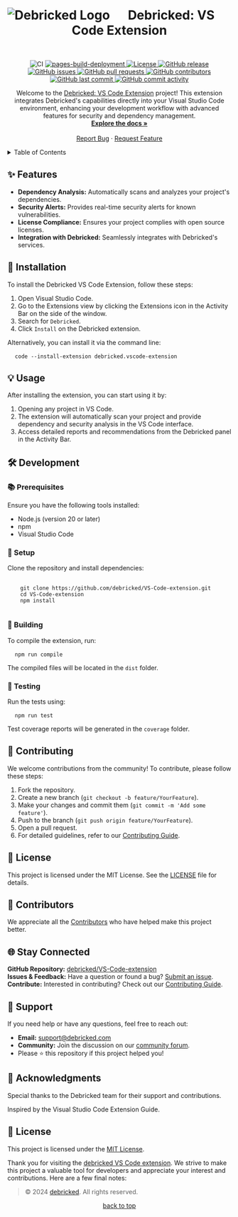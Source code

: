 <h1 align="center">
  <img align="left" src="https://debricked.com/images/svg/debricked-by-opentext-logo.45934b2a88767a13cace55ad4ff77bb200093e9938c0cb9af97a3f5828b87f11.svg" alt="Debricked Logo">
  Debricked: VS Code Extension
</h1>

<a id="readme-top"></a>
<br>
<div align="center">
  <a style="text-decoration: none;" href="https://github.com/debricked/VS-Code-extension/actions/workflows/ci.yml">
    <img src="https://github.com/debricked/VS-Code-extension/actions/workflows/ci.yml/badge.svg?branch=main" alt="CI">
  </a>
  <a href="https://github.com/debricked/VS-Code-extension/actions/workflows/pages/pages-build-deployment">
    <img src="https://github.com/debricked/VS-Code-extension/actions/workflows/pages/pages-build-deployment/badge.svg?branch=main" alt="pages-build-deployment">
  </a>
  <a href="https://github.com/debricked/VS-Code-extension/blob/main/LICENSE">
    <img src="https://img.shields.io/github/license/debricked/VS-Code-extension" alt="License">
  </a>
  <a href="https://GitHub.com/debricked/VS-Code-extension/releases/">
    <img src="https://img.shields.io/github/release/debricked/VS-Code-extension.svg" alt="GitHub release">
  </a>
  <a href="https://github.com/debricked/VS-Code-extension/issues">
    <img src="https://img.shields.io/github/issues/debricked/VS-Code-extension.svg" alt="GitHub issues">
  </a>
  <a href="https://github.com/debricked/VS-Code-extension/pulls">
    <img src="https://img.shields.io/github/issues-pr/debricked/VS-Code-extension.svg" alt="GitHub pull requests">
  </a>
  <a href="https://github.com/debricked/VS-Code-extension/graphs/contributors">
    <img src="https://img.shields.io/github/contributors/debricked/VS-Code-extension.svg" alt="GitHub contributors">
  </a>
  <a href="https://github.com/debricked/VS-Code-extension/commits/main">
    <img src="https://img.shields.io/github/last-commit/debricked/VS-Code-extension.svg" alt="GitHub last commit">
  </a>
  <a href="https://github.com/debricked/VS-Code-extension/pulse">
    <img src="https://img.shields.io/github/commit-activity/m/debricked/VS-Code-extension.svg" alt="GitHub commit activity">
  </a>
</div>

<p align="center">
  Welcome to the <a href="https://github.com/debricked/VS-Code-extension">Debricked: VS Code Extension</a> project! This extension integrates Debricked's capabilities directly into your Visual Studio Code environment, enhancing your development workflow with advanced features for security and dependency management.
  <br>
  <a href="https://github.com/debricked/VS-Code-extension/wiki"><strong>Explore the docs »</strong></a>
  <br>
  <br>
  <a href="https://github.com/debricked/VS-Code-extension/issues/new?assignees=&labels=bug&projects=&template=bug_report.yml">Report Bug</a>
  ·
  <a href="https://github.com/debricked/VS-Code-extension/issues/new?assignees=&labels=enhancement&projects=&template=feature_request.yml">Request Feature</a>
</p>

<details>
  <summary>Table of Contents</summary>
  <ol>
    <li><a href="#features">✨ Features</a></li>
    <li><a href="#installation">🚀 Installation</a></li>
    <li><a href="#usage">💡 Usage</a></li>
    <li>
      <a href="#development">🛠️ Development</a>
      <ul>
        <li><a href="#prerequisites">📚 Prerequisites</a></li>
        <li><a href="#setup">🔧 Setup</a></li>
        <li><a href="#building">🔨 Building</a></li>
        <li><a href="#testing">🧪 Testing</a></li>
      </ul>
    </li>
    <li><a href="#contributing">🤝 Contributing</a></li>
    <li><a href="#license">📝 License</a></li>
    <li><a href="#acknowledgments">📢 Acknowledgments</a></li>
    <li><a href="#contributors">👥 Contributors</a></li>
    <li><a href="#stay-connected">🌐 Stay Connected</a></li>
    <li><a href="#support">💬 Support</a></li>
    <li><a href="#acknowledgments">📢 Acknowledgments</a></li>
    <li><a href="#license">📝 License</a></li>
  </ol>
</details>

<h2 id="features">✨ Features</h2>
<ul>
  <li><strong>Dependency Analysis:</strong> Automatically scans and analyzes your project's dependencies.</li>
  <li><strong>Security Alerts:</strong> Provides real-time security alerts for known vulnerabilities.</li>
  <li><strong>License Compliance:</strong> Ensures your project complies with open source licenses.</li>
  <li><strong>Integration with Debricked:</strong> Seamlessly integrates with Debricked's services.</li>
</ul>

<h2 id="installation">🚀 Installation</h2>
<p>To install the Debricked VS Code Extension, follow these steps:</p>
<ol>
  <li>Open Visual Studio Code.</li>
  <li>Go to the Extensions view by clicking the Extensions icon in the Activity Bar on the side of the window.</li>
  <li>Search for <code>Debricked</code>.</li>
  <li>Click <code>Install</code> on the Debricked extension.</li>
</ol>
<p>Alternatively, you can install it via the command line:</p>
<pre>
  <code>code --install-extension debricked.vscode-extension</code>
</pre>

<h2 id="usage">💡 Usage</h2>
<p>After installing the extension, you can start using it by:</p>
<ol>
  <li>Opening any project in VS Code.</li>
  <li>The extension will automatically scan your project and provide dependency and security analysis in the VS Code interface.</li>
  <li>Access detailed reports and recommendations from the Debricked panel in the Activity Bar.</li>
</ol>

<h2 id="development">🛠️ Development</h2>
<h3 id="prerequisites">📚 Prerequisites</h3>
<p>Ensure you have the following tools installed:</p>
<ul>
  <li>Node.js (version 20 or later)</li>
  <li>npm</li>
  <li>Visual Studio Code</li>
</ul>

<h3 id="setup">🔧 Setup</h3>
<p>Clone the repository and install dependencies:</p>
<pre>
  <code>
    git clone https://github.com/debricked/VS-Code-extension.git
    cd VS-Code-extension
    npm install
  </code>
</pre>

<h3 id="building">🔨 Building</h3>
<p>To compile the extension, run:</p>
<pre>
  <code>npm run compile</code>
</pre>
<p>The compiled files will be located in the <code>dist</code> folder.</p>

<h3 id="testing">🧪 Testing</h3>
<p>Run the tests using:</p>
<pre>
  <code>npm run test</code>
</pre>
<p>Test coverage reports will be generated in the <code>coverage</code> folder.</p>

<h2 id="contributing">🤝 Contributing</h2>
<p>We welcome contributions from the community! To contribute, please follow these steps:</p>
<ol>
  <li>Fork the repository.</li>
  <li>Create a new branch (<code>git checkout -b feature/YourFeature</code>).</li>
  <li>Make your changes and commit them (<code>git commit -m 'Add some feature'</code>).</li>
  <li>Push to the branch (<code>git push origin feature/YourFeature</code>).</li>
  <li>Open a pull request.</li>
  <li>For detailed guidelines, refer to our <a href="https://github.com/debricked/VS-Code-extension/wiki/Contributing">Contributing Guide</a>.</li>
</ol>

<h2 id="license">📝 License</h2>
<p>This project is licensed under the MIT License. See the <a href="https://github.com/debricked/VS-Code-extension/blob/main/LICENSE">LICENSE</a> file for details.</p>

<h2 id="contributors">👥 Contributors</h2>
<p>We appreciate all the <a href="https://github.com/debricked/VS-Code-extension/wiki/Contributors">Contributors</a> who have helped make this project better.</p>

<h2 id="stay-connected">🌐 Stay Connected</h2>
<p>
  <strong>GitHub Repository:</strong> <a href="https://github.com/debricked/VS-Code-extension">debricked/VS-Code-extension</a>
  <br>
  <strong>Issues & Feedback:</strong> Have a question or found a bug? <a href="https://github.com/debricked/VS-Code-extension/issues">Submit an issue</a>.
  <br>
  <strong>Contribute:</strong> Interested in contributing? Check out our <a href="https://github.com/debricked/VS-Code-extension/wiki/Contributing">Contributing Guide</a>.
</p>

<h2 id="support">💬 Support</h2>
<p>If you need help or have any questions, feel free to reach out:</p>
<ul>
  <li><strong>Email:</strong> <a href="mailto:support@debricked.com">support@debricked.com</a></li>
  <li><strong>Community:</strong> Join the discussion on our <a href="https://portal.debricked.com/community">community forum</a>.</li>
  <li>Please ⭐️ this repository if this project helped you!</li>
</ul>

<h2 id="acknowledgments">📢 Acknowledgments</h2>
<p>Special thanks to the Debricked team for their support and contributions.</p>
<p>Inspired by the Visual Studio Code Extension Guide.</p>

<h2 id="license">📝 License</h2>
<p>This project is licensed under the <a href="https://github.com/debricked/VS-Code-extension/blob/main/LICENSE">MIT License</a>.</p>

<p>Thank you for visiting the <a href="https://github.com/debricked/VS-Code-extension">debricked VS Code extension</a>. We strive to make this project a valuable tool for developers and appreciate your interest and contributions. Here are a few final notes:</p>

<blockquote>© 2024 <a href="https://debricked.com/">debricked</a>. All rights reserved.</blockquote>

<p align="center"><a href="#readme-top">back to top</a></p>